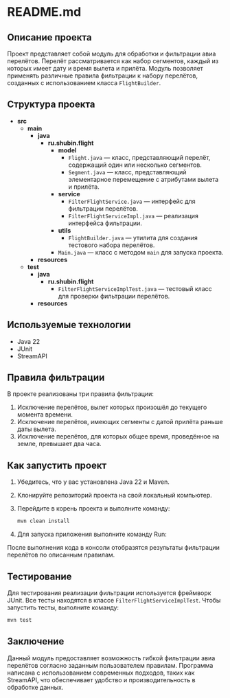 # README.md

## Описание проекта

Проект представляет собой модуль для обработки и фильтрации авиа перелётов.
Перелёт рассматривается как набор сегментов, каждый из которых имеет дату и время вылета и прилёта.
Модуль позволяет применять различные правила фильтрации к набору перелётов, созданных с использованием класса `FlightBuilder`.

## Структура проекта

- **src**
    - **main**
        - **java**
            - **ru.shubin.flight**
                - **model**
                    - `Flight.java` — класс, представляющий перелёт, содержащий один или несколько сегментов.
                    - `Segment.java` — класс, представляющий элементарное перемещение с атрибутами вылета и прилёта.
                - **service**
                    - `FilterFlightService.java` — интерфейс для фильтрации перелётов.
                    - `FilterFlightServiceImpl.java` — реализация интерфейса фильтрации.
                - **utils**
                    - `FlightBuilder.java` — утилита для создания тестового набора перелётов.
                - `Main.java` — класс с методом `main` для запуска проекта.
        - **resources**
    - **test**
        - **java**
            - **ru.shubin.flight**
                - `FilterFlightServiceImplTest.java` — тестовый класс для проверки фильтрации перелётов.
        - **resources**

## Используемые технологии

- Java 22
- JUnit
- StreamAPI

## Правила фильтрации

В проекте реализованы три правила фильтрации:

1. Исключение перелётов, вылет которых произошёл до текущего момента времени.
2. Исключение перелётов, имеющих сегменты с датой прилёта раньше даты вылета.
3. Исключение перелётов, для которых общее время, проведённое на земле, превышает два часа.

## Как запустить проект

1. Убедитесь, что у вас установлена Java 22 и Maven.
2. Клонируйте репозиторий проекта на свой локальный компьютер.
3. Перейдите в корень проекта и выполните команду:

   ```bash
   mvn clean install
   ```

4. Для запуска приложения выполните команду Run:

После выполнения кода в консоли отобразятся результаты фильтрации перелётов по описанным правилам.

## Тестирование

Для тестирования реализации фильтрации используется фреймворк JUnit. Все тесты находятся в классе `FilterFlightServiceImplTest`. Чтобы запустить тесты, выполните команду:

```bash
mvn test
```

## Заключение

Данный модуль предоставляет возможность гибкой фильтрации авиа перелётов согласно заданным пользователем правилам. Программа написана с использованием современных подходов, таких как StreamAPI, что обеспечивает удобство и производительность в обработке данных.